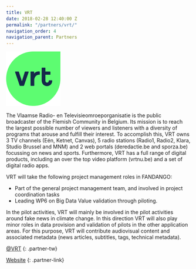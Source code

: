 ```yaml
---
title: VRT
date: 2018-02-28 12:40:00 Z
permalink: "/partners/vrt/"
navigation_order: 4
navigation_parent: Partners
---
```


<div class="partner" markdown="1">
<img src="/assets/img/partners/vrt.svg" alt="VRT - Vlaamse Radio- en Televisieomroeporganisatie">

The Vlaamse Radio- en Televisieomroeporganisatie is the public broadcaster of the Flemish Community in Belgium. Its mission is to reach the largest possible number of viewers and listeners with a diversity of programs that arouse and fulfill their interest. To accomplish this, VRT owns 3 TV channels (Eén, Ketnet, Canvas), 5 radio stations (Radio1, Radio2, Klara, Studio Brussel and MNM) and 2 web portals (deredactie.be and sporza.be) focussing on news and sports. Furthermore, VRT has a full range of digital products, including an over the top video platform (vrtnu.be) and a set of digital radio apps.

VRT will take the following project management roles in FANDANGO:
- Part of the general project management team, and involved in project coordination tasks
- Leading WP6 on Big Data Value validation through piloting.

In the pilot activities, VRT will mainly be involved in the pilot activities around fake news in climate change. In this direction VRT will also play minor roles in data provision and validation of pilots in the other application areas. For this purpose, VRT will contribute audiovisual content and associated metadata (news articles, subtitles, tags, technical metadata).


[@VRT](https://twitter.com/VRT)
{: .partner-tw}

[Website](https://www.vrt.be/nl/)
{: .partner-link}
</div>